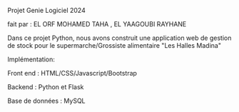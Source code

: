 Projet Genie Logiciel 2024

fait par : EL ORF MOHAMED TAHA , 
           EL YAAGOUBI RAYHANE

Dans ce projet Python, nous avons construit une application web de gestion de stock pour le supermarche/Grossiste alimentaire "Les Halles Madina" 

Implémentation:

Front end :  HTML/CSS/Javascript/Bootstrap


Backend : Python et Flask


Base de données : MySQL
